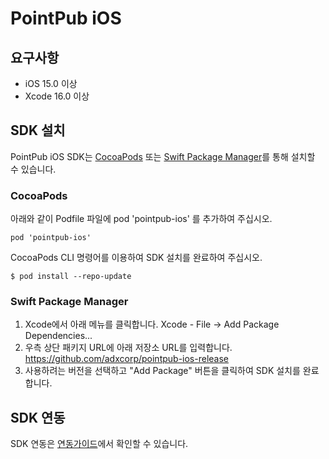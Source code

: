# PointPub iOS

## 요구사항
- iOS 15.0 이상
- Xcode 16.0 이상

## SDK 설치
PointPub iOS SDK는 [CocoaPods](https://cocoapods.org/) 또는 [Swift Package Manager](https://docs.swift.org/swiftpm/documentation/packagemanagerdocs/)를 통해 설치할 수 있습니다.

### CocoaPods

아래와 같이 Podfile 파일에 pod 'pointpub-ios' 를 추가하여 주십시오.

```
pod 'pointpub-ios'
```

CocoaPods CLI 명령어를 이용하여 SDK 설치를 완료하여 주십시오.

```
$ pod install --repo-update
```

### Swift Package Manager
1. Xcode에서 아래 메뉴를 클릭합니다. Xcode - File -> Add Package Dependencies...
2. 우측 상단 패키지 URL에 아래 저장소 URL를 입력합니다. https://github.com/adxcorp/pointpub-ios-release
3. 사용하려는 버전을 선택하고 "Add Package" 버튼을 클릭하여 SDK 설치를 완료합니다.

## SDK 연동
SDK 연동은 [연동가이드](https://app.gitbook.com/o/XncdJBqneLE1piJ2GEvq/s/0tO0eyG5jX6pAANtcDq7/ios/sdk-integration)에서 확인할 수 있습니다.
